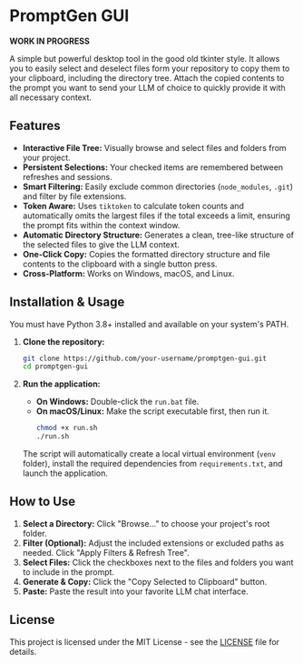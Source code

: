 # PromptGen GUI
**WORK IN PROGRESS**

A simple but powerful desktop tool in the good old tkinter style. It allows you to easily select and deselect files form your repository to copy them to your clipboard, including the directory tree.
Attach the copied contents to the prompt you want to send your LLM of choice to quickly provide it with all necessary context.



## Features

-   **Interactive File Tree:** Visually browse and select files and folders from your project.
-   **Persistent Selections:** Your checked items are remembered between refreshes and sessions.
-   **Smart Filtering:** Easily exclude common directories (`node_modules`, `.git`) and filter by file extensions.
-   **Token Aware:** Uses `tiktoken` to calculate token counts and automatically omits the largest files if the total exceeds a limit, ensuring the prompt fits within the context window.
-   **Automatic Directory Structure:** Generates a clean, tree-like structure of the selected files to give the LLM context.
-   **One-Click Copy:** Copies the formatted directory structure and file contents to the clipboard with a single button press.
-   **Cross-Platform:** Works on Windows, macOS, and Linux.

## Installation & Usage

You must have Python 3.8+ installed and available on your system's PATH.

1.  **Clone the repository:**
    ```bash
    git clone https://github.com/your-username/promptgen-gui.git
    cd promptgen-gui
    ```

2.  **Run the application:**
    -   **On Windows:** Double-click the `run.bat` file.
    -   **On macOS/Linux:** Make the script executable first, then run it.
        ```bash
        chmod +x run.sh
        ./run.sh
        ```

    The script will automatically create a local virtual environment (`venv` folder), install the required dependencies from `requirements.txt`, and launch the application.

## How to Use

1.  **Select a Directory:** Click "Browse..." to choose your project's root folder.
2.  **Filter (Optional):** Adjust the included extensions or excluded paths as needed. Click "Apply Filters & Refresh Tree".
3.  **Select Files:** Click the checkboxes next to the files and folders you want to include in the prompt.
4.  **Generate & Copy:** Click the "Copy Selected to Clipboard" button.
5.  **Paste:** Paste the result into your favorite LLM chat interface.



## License

This project is licensed under the MIT License - see the [LICENSE](LICENSE) file for details.
